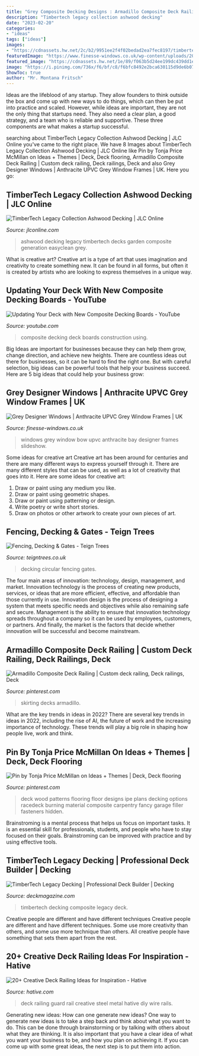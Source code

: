 ```yaml
---
title: "Grey Composite Decking Designs : Armadillo Composite Deck Railing"
description: "Timbertech legacy collection ashwood decking"
date: "2023-02-20"
categories:
- "ideas"
tags: ["ideas"]
images:
- "https://cdnassets.hw.net/2c/b2/9951ee2f4f02bedad2ea7fec8197/timbertech-legacyashwood-color1214-hero-tcm96-2183544.jpg"
featuredImage: "https://www.finesse-windows.co.uk/wp-content/uploads/2016/04/bow-windows-2.jpg"
featured_image: "https://cdnassets.hw.net/1e/89/f063b5d24ee199dc439dd1e1185d/timbertech-legacy-hero-tcm122-2131965.jpg"
image: "https://i.pinimg.com/736x/f6/bf/c8/f6bfc8492e2bca630115d9de6b070f14.jpg"
ShowToc: true
author: "Mr. Montana Fritsch"
---
```



Ideas are the lifeblood of any startup. They allow founders to think outside the box and come up with new ways to do things, which can then be put into practice and scaled. However, while ideas are important, they are not the only thing that startups need. They also need a clear plan, a good strategy, and a team who is reliable and supportive. These three components are what makes a startup successful.

	

		
searching about TimberTech Legacy Collection Ashwood Decking | JLC Online you've came to the right place. We have 8 Images about TimberTech Legacy Collection Ashwood Decking | JLC Online like Pin by Tonja Price McMillan on Ideas + Themes | Deck, Deck flooring, Armadillo Composite Deck Railing | Custom deck railing, Deck railings, Deck and also Grey Designer Windows | Anthracite UPVC Grey Window Frames | UK. Here you go:
		
    
## TimberTech Legacy Collection Ashwood Decking | JLC Online

<img loading=lazy src="https://cdnassets.hw.net/2c/b2/9951ee2f4f02bedad2ea7fec8197/timbertech-legacyashwood-color1214-hero-tcm96-2183544.jpg" onerror="this.onerror=null;this.src='https://tse4.mm.bing.net/th?id=OIP.fL7EtN7f9xLQx1UUF_la9AHaE8&amp;pid=15.1';" alt="TimberTech Legacy Collection Ashwood Decking | JLC Online">

_Source: jlconline.com_

>ashwood decking legacy timbertech decks garden composite generation easyclean grey. 

	

What is creative art?
Creative art is a type of art that uses imagination and creativity to create something new. It can be found in all forms, but often it is created by artists who are looking to express themselves in a unique way.

    
## Updating Your Deck With New Composite Decking Boards - YouTube

<img loading=lazy src="https://i.ytimg.com/vi/x7nqvev6l5U/maxresdefault.jpg" onerror="this.onerror=null;this.src='https://tse1.mm.bing.net/th?id=OIP.5hqz4LpEn0deGjDzHnRFcQHaEK&amp;pid=15.1';" alt="Updating Your Deck with New Composite Decking Boards - YouTube">

_Source: youtube.com_

>composite decking deck boards construction using. 

	

Big Ideas are important for businesses because they can help them grow, change direction, and achieve new heights. There are countless ideas out there for businesses, so it can be hard to find the right one. But with careful selection, big ideas can be powerful tools that help your business succeed. Here are 5 big ideas that could help your business grow: 

    
## Grey Designer Windows | Anthracite UPVC Grey Window Frames | UK

<img loading=lazy src="https://www.finesse-windows.co.uk/wp-content/uploads/2016/04/bow-windows-2.jpg" onerror="this.onerror=null;this.src='https://tse1.mm.bing.net/th?id=OIP.IXPhSR27V0Je0fAR7AmG-gHaEo&amp;pid=15.1';" alt="Grey Designer Windows | Anthracite UPVC Grey Window Frames | UK">

_Source: finesse-windows.co.uk_

>windows grey window bow upvc anthracite bay designer frames slideshow. 

	

Some ideas for creative art
Creative art has been around for centuries and there are many different ways to express yourself through it. There are many different styles that can be used, as well as a lot of creativity that goes into it. Here are some ideas for creative art:
1) Draw or paint using any medium you like.
2) Draw or paint using geometric shapes.
3) Draw or paint using patterning or design.
4) Write poetry or write short stories.
5) Draw on photos or other artwork to create your own pieces of art.

    
## Fencing, Decking &amp; Gates - Teign Trees

<img loading=lazy src="https://www.teigntrees.co.uk/assets/uploads/project-images/decking-spirals-copy.jpg" onerror="this.onerror=null;this.src='https://tse3.mm.bing.net/th?id=OIP.z8q-NIyOu8KI1gE2-FHwKgHaE7&amp;pid=15.1';" alt="Fencing, Decking &amp; Gates - Teign Trees">

_Source: teigntrees.co.uk_

>decking circular fencing gates. 

	

The four main areas of innovation: technology, design, management, and market.
Innovation technology is the process of creating new products, services, or ideas that are more efficient, effective, and affordable than those currently in use. Innovation design is the process of designing a system that meets specific needs and objectives while also remaining safe and secure. Management is the ability to ensure that innovation technology spreads throughout a company so it can be used by employees, customers, or partners. And finally, the market is the factors that decide whether innovation will be successful and become mainstream.

    
## Armadillo Composite Deck Railing | Custom Deck Railing, Deck Railings, Deck

<img loading=lazy src="https://i.pinimg.com/736x/f6/bf/c8/f6bfc8492e2bca630115d9de6b070f14.jpg" onerror="this.onerror=null;this.src='https://tse4.mm.bing.net/th?id=OIP.RubPGIApX4CD6Xv05EVRzAHaJ3&amp;pid=15.1';" alt="Armadillo Composite Deck Railing | Custom deck railing, Deck railings, Deck">

_Source: pinterest.com_

>skirting decks armadillo. 

	

What are the key trends in ideas in 2022?
There are several key trends in ideas in 2022, including the rise of AI, the future of work and the increasing importance of technology. These trends will play a big role in shaping how people live, work and think.

    
## Pin By Tonja Price McMillan On Ideas + Themes | Deck, Deck Flooring

<img loading=lazy src="https://i.pinimg.com/736x/23/8c/73/238c738a535c635e97c36e27542a25f5--deck-design-floor-design.jpg" onerror="this.onerror=null;this.src='https://tse3.mm.bing.net/th?id=OIP.FaRrFpqo42eaQh75lh5vqwHaE6&amp;pid=15.1';" alt="Pin by Tonja Price McMillan on Ideas + Themes | Deck, Deck flooring">

_Source: pinterest.com_

>deck wood patterns flooring floor designs ipe plans decking options racedeck burning material composite carpentry fancy garage filler fasteners hidden. 

	

Brainstroming is a mental process that helps us focus on important tasks. It is an essential skill for professionals, students, and people who have to stay focused on their goals. Brainstroming can be improved with practice and by using effective tools.

    
## TimberTech Legacy Decking | Professional Deck Builder | Decking

<img loading=lazy src="https://cdnassets.hw.net/1e/89/f063b5d24ee199dc439dd1e1185d/timbertech-legacy-hero-tcm122-2131965.jpg" onerror="this.onerror=null;this.src='https://tse4.mm.bing.net/th?id=OIP.V7XHnHRh3LTjGyeDobzN4AHaE8&amp;pid=15.1';" alt="TimberTech Legacy Decking | Professional Deck Builder | Decking">

_Source: deckmagazine.com_

>timbertech decking composite legacy deck. 

	

Creative people are different and have different techniques
Creative people are different and have different techniques. Some use more creativity than others, and some use more technique than others. All creative people have something that sets them apart from the rest.

    
## 20+ Creative Deck Railing Ideas For Inspiration - Hative

<img loading=lazy src="https://hative.com/wp-content/uploads/2015/05/deck-railing-ideas/27-deck-railing-ideas.jpg" onerror="this.onerror=null;this.src='https://tse4.mm.bing.net/th?id=OIP.wyPYEjZjKBBy3Ou7sglOCwHaKG&amp;pid=15.1';" alt="20+ Creative Deck Railing Ideas for Inspiration - Hative">

_Source: hative.com_

>deck railing guard rail creative steel metal hative diy wire rails. 

	

Generating new ideas: How can one generate new ideas?
One way to generate new ideas is to take a step back and think about what you want to do. This can be done through brainstorming or by talking with others about what they are thinking. It is also important that you have a clear idea of what you want your business to be, and how you plan on achieving it. If you can come up with some great ideas, the next step is to put them into action.

